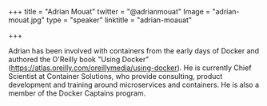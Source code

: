 +++
title = "Adrian Mouat"
twitter = "@adrianmouat"
Image = "adrian-mouat.jpg"
type = "speaker"
linktitle = "adrian-moauat"

+++

Adrian has been involved with containers from the early days of Docker and authored the O'Reilly book "Using Docker" (https://atlas.oreilly.com/oreillymedia/using-docker). He is currently Chief Scientist at Container Solutions, who provide consulting, product development and training around microservices and containers. He is also a member of the Docker Captains program.

